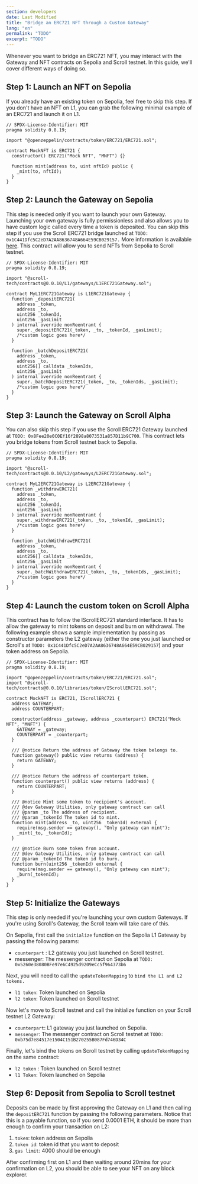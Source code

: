 ```yaml
---
section: developers
date: Last Modified
title: "Bridge an ERC721 NFT through a Custom Gateway"
lang: "en"
permalink: "TODO"
excerpt: "TODO"
---
```


Whenever you want to bridge an ERC721 NFT, you may interact with the Gateway and NFT contracts on Sepolia and Scroll testnet. In this guide, we'll cover different ways of doing so.

## Step 1: Launch an NFT on Sepolia

If you already have an existing token on Sepolia, feel free to skip this step. If you don't have an NFT on L1, you can grab the following minimal example of an ERC721 and launch it on L1.

```solidity
// SPDX-License-Identifier: MIT
pragma solidity 0.8.19;

import "@openzeppelin/contracts/token/ERC721/ERC721.sol";

contract MockNFT is ERC721 {
  constructor() ERC721("Mock NFT", "MNFT") {}

  function mint(address to, uint nftId) public {
    _mint(to, nftId);
  }
}
```

## Step 2: Launch the Gateway on Sepolia

This step is needed only if you want to launch your own Gateway. Launching your own gateway is fully permissionless and also allows you to have custom logic called every time a token is deposited. You can skip this step if you use the Scroll ERC721 bridge launched at `TODO: 0x1C441Dfc5C2eD7A2AA8636748A664E59CB029157.` More information is available [here](https://github.com/scroll-tech/token-list). This contract will allow you to send NFTs from Sepolia to Scroll testnet.

```solidity
// SPDX-License-Identifier: MIT
pragma solidity 0.8.19;

import "@scroll-tech/contracts@0.0.10/L1/gateways/L1ERC721Gateway.sol";

contract MyL1ERC721Gateway is L1ERC721Gateway {
  function _depositERC721(
    address _token,
    address _to,
    uint256 _tokenId,
    uint256 _gasLimit
  ) internal override nonReentrant {
    super._depositERC721(_token, _to, _tokenId, _gasLimit);
    /*custom logic goes here*/
  }

  function _batchDepositERC721(
    address _token,
    address _to,
    uint256[] calldata _tokenIds,
    uint256 _gasLimit
  ) internal override nonReentrant {
    super._batchDepositERC721(_token, _to, _tokenIds, _gasLimit);
    /*custom logic goes here*/
  }
}
```

## Step 3: Launch the Gateway on Scroll Alpha

You can also skip this step if you use the Scroll ERC721 Gateway launched at `TODO: 0x8Fee20e0C0Ef16f2898a8073531a857D11b9C700`. This contract lets you bridge tokens from Scroll testnet back to Sepolia.

```solidity
// SPDX-License-Identifier: MIT
pragma solidity 0.8.19;

import "@scroll-tech/contracts@0.0.10/L2/gateways/L2ERC721Gateway.sol";

contract MyL2ERC721Gateway is L2ERC721Gateway {
  function _withdrawERC721(
    address _token,
    address _to,
    uint256 _tokenId,
    uint256 _gasLimit
  ) internal override nonReentrant {
    super._withdrawERC721(_token, _to, _tokenId, _gasLimit);
    /*custom logic goes here*/
  }

  function _batchWithdrawERC721(
    address _token,
    address _to,
    uint256[] calldata _tokenIds,
    uint256 _gasLimit
  ) internal override nonReentrant {
    super._batchWithdrawERC721(_token, _to, _tokenIds, _gasLimit);
    /*custom logic goes here*/
  }
}
```

## Step 4: Launch the custom token on Scroll Alpha

This contract has to follow the IScrollERC721 standard interface. It has to allow the gateway to mint tokens on deposit and burn on withdrawal. The following example shows a sample implementation by passing as constructor parameters the L2 gateway (either the one you just launched or Scroll's at `TODO: 0x1C441Dfc5C2eD7A2AA8636748A664E59CB029157`) and your token address on Sepolia.

```solidity
// SPDX-License-Identifier: MIT
pragma solidity 0.8.19;

import "@openzeppelin/contracts/token/ERC721/ERC721.sol";
import "@scroll-tech/contracts@0.0.10/libraries/token/IScrollERC721.sol";

contract MockNFT is ERC721, IScrollERC721 {
  address GATEWAY;
  address COUNTERPART;

  constructor(address _gateway, address _counterpart) ERC721("Mock NFT", "MNFT") {
    GATEWAY = _gateway;
    COUNTERPART = _counterpart;
  }

  /// @notice Return the address of Gateway the token belongs to.
  function gateway() public view returns (address) {
    return GATEWAY;
  }

  /// @notice Return the address of counterpart token.
  function counterpart() public view returns (address) {
    return COUNTERPART;
  }

  /// @notice Mint some token to recipient's account.
  /// @dev Gateway Utilities, only gateway contract can call
  /// @param _to The address of recipient.
  /// @param _tokenId The token id to mint.
  function mint(address _to, uint256 _tokenId) external {
    require(msg.sender == gateway(), "Only gateway can mint");
    _mint(_to, _tokenId);
  }

  /// @notice Burn some token from account.
  /// @dev Gateway Utilities, only gateway contract can call
  /// @param _tokenId The token id to burn.
  function burn(uint256 _tokenId) external {
    require(msg.sender == gateway(), "Only gateway can mint");
    _burn(_tokenId);
  }
}
```

## Step 5: Initialize the Gateways

This step is only needed if you're launching your own custom Gateways. If you're using Scroll's Gateway, the Scroll team will take care of this.

On Sepolia, first call the `initialize` function on the Sepolia L1 Gateway by passing the following params:

- `counterpart` : L2 gateway you just launched on Scroll testnet.
- messenger: The messenger contract on Sepolia at `TODO: 0x5260e38080BFe97e6C4925d9209eCc5f964373b6`

Next, you will need to call the `updateTokenMapping` to `bind the L1 and L2 tokens.`

- `l1 token`: Token launched on Sepolia
- `l2 token`: Token launched on Scroll testnet

Now let's move to Scroll testnet and call the initialize function on your Scroll testnet L2 Gateway:

- `counterpart`: L1 gateway you just launched on Sepolia.
- `messenger`: The messenger contract on Scroll testnet at `TODO: 0xb75d7e84517e1504C151B270255B087Fd746D34C`

Finally, let's bind the tokens on Scroll testnet by calling `updateTokenMapping` on the same contract:

- `l2 token` : Token launched on Scroll testnet
- `l1 Token`: Token launched on Sepolia

## Step 6: Deposit from Sepolia to Scroll testnet

Deposits can be made by first approving the Gateway on L1 and then calling the `depositERC721` function by passing the following parameters. Notice that this is a payable function, so if you send 0.0001 ETH, it should be more than enough to confirm your transaction on L2:&#x20;

1. `token`: token address on Sepolia
2. `token id`: token id that you want to deposit
3. `gas limit`: 4000 should be enough

After confirming first on L1 and then waiting around 20mins for your confirmation on L2, you should be able to see your NFT on any block explorer.
